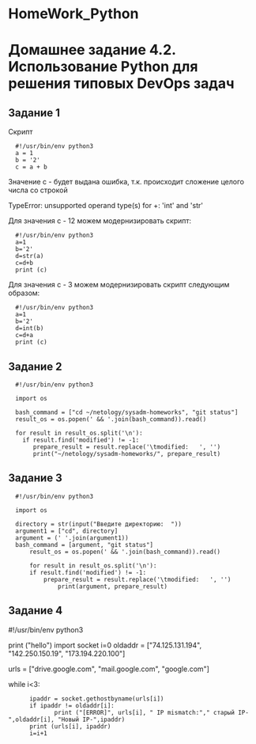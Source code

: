 # HomeWork_Python

# Домашнее задание 4.2. Использование Python для решения типовых DevOps задач

## Задание 1

  Скрипт

	  #!/usr/bin/env python3
	  a = 1
	  b = '2'
	  c = a + b

 Значение с - будет выдана ошибка, т.к. происходит сложение целого числа со строкой

 TypeError: unsupported operand type(s) for +: 'int' and 'str'

 Для значения с - 12 можем модернизировать скрипт:

	  #!/usr/bin/env python3
  	  a=1
	  b='2'
	  d=str(a)
	  c=d+b
	  print (c)

 Для значения с - 3 можем модернизировать скрипт следующим образом:

	  #!/usr/bin/env python3
	  a=1
	  b='2'
	  d=int(b)
	  c=d+a
	  print (c)

## Задание 2
	
	  #!/usr/bin/env python3

	  import os
	
	  bash_command = ["cd ~/netology/sysadm-homeworks", "git status"]
	  result_os = os.popen(' && '.join(bash_command)).read()
	
	  for result in result_os.split('\n'):
  	    if result.find('modified') != -1:
   	       prepare_result = result.replace('\tmodified:   ', '')
   	       print("~/netology/sysadm-homeworks/", prepare_result)
     	   

## Задание 3

	  #!/usr/bin/env python3
	
	  import os

	  directory = str(input("Введите директорию:  "))
	  argument1 = ["cd", directory]
	  argument = (' '.join(argument1))
	  bash_command = [argument, "git status"]
		  result_os = os.popen(' && '.join(bash_command)).read()
		    
		  for result in result_os.split('\n'):
  	 	  if result.find('modified') != -1:
   	   	      prepare_result = result.replace('\tmodified:   ', '')
   	    	      print(argument, prepare_result)
     	   

## Задание 4


  #!/usr/bin/env python3

  print ("hello")
  import socket
  i=0
  oldaddr = ["74.125.131.194", "142.250.150.19", "173.194.220.100"]
  
  urls = ["drive.google.com", "mail.google.com", "google.com"]
  
  while i<3:
  
          ipaddr = socket.gethostbyname(urls[i])
          if ipaddr != oldaddr[i]:
                 print ("[ERROR]", urls[i], " IP mismatch:"," старый IP-",oldaddr[i], "Новый IP-",ipaddr)
          print (urls[i], ipaddr)
          i=i+1







